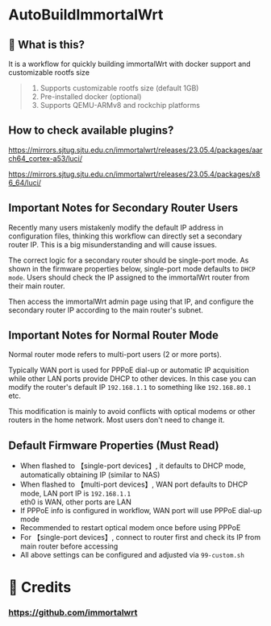 # AutoBuildImmortalWrt

## 🤔 What is this?
It is a workflow for quickly building immortalWrt with docker support and customizable rootfs size

> 1. Supports customizable rootfs size (default 1GB)
> 2. Pre-installed docker (optional) 
> 3. Supports QEMU-ARMv8 and rockchip platforms

## How to check available plugins?

https://mirrors.sjtug.sjtu.edu.cn/immortalwrt/releases/23.05.4/packages/aarch64_cortex-a53/luci/ 

https://mirrors.sjtug.sjtu.edu.cn/immortalwrt/releases/23.05.4/packages/x86_64/luci/ 

## Important Notes for Secondary Router Users

Recently many users mistakenly modify the default IP address in configuration files, thinking this workflow can directly set a secondary router IP. This is a big misunderstanding and will cause issues.

The correct logic for a secondary router should be single-port mode. As shown in the firmware properties below, single-port mode defaults to `DHCP mode`. Users should check the IP assigned to the immortalWrt router from their main router.

Then access the immortalWrt admin page using that IP, and configure the secondary router IP according to the main router's subnet.

## Important Notes for Normal Router Mode

Normal router mode refers to multi-port users (2 or more ports).

Typically WAN port is used for PPPoE dial-up or automatic IP acquisition while other LAN ports provide DHCP to other devices. In this case you can modify the router's default IP `192.168.1.1` to something like `192.168.80.1` etc.

This modification is mainly to avoid conflicts with optical modems or other routers in the home network. Most users don't need to change it.

## Default Firmware Properties (Must Read)

- When flashed to 【single-port devices】, it defaults to DHCP mode, automatically obtaining IP (similar to NAS)
- When flashed to 【multi-port devices】, WAN port defaults to DHCP mode, LAN port IP is `192.168.1.1` <br>eth0 is WAN, other ports are LAN
- If PPPoE info is configured in workflow, WAN port will use PPPoE dial-up mode
- Recommended to restart optical modem once before using PPPoE
- For 【single-port devices】, connect to router first and check its IP from main router before accessing
- All above settings can be configured and adjusted via `99-custom.sh`

# 🌟 Credits
### https://github.com/immortalwrt
